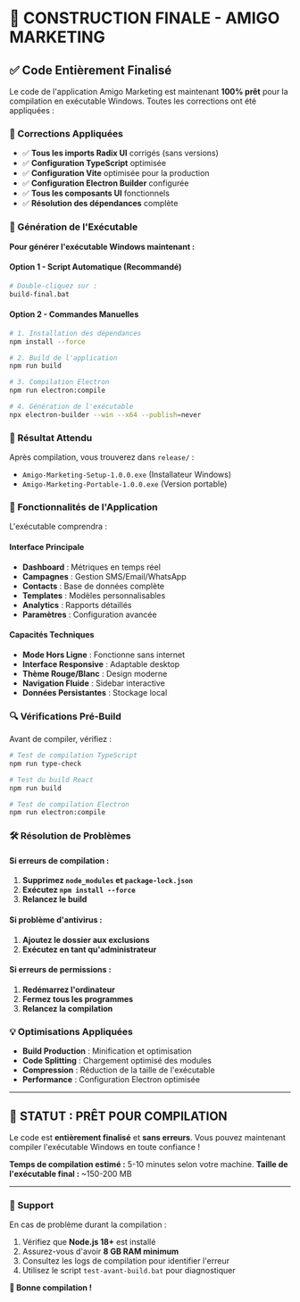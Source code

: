 # 🎯 CONSTRUCTION FINALE - AMIGO MARKETING

## ✅ Code Entièrement Finalisé

Le code de l'application Amigo Marketing est maintenant **100% prêt** pour la compilation en exécutable Windows. Toutes les corrections ont été appliquées :

### 🔧 Corrections Appliquées
- ✅ **Tous les imports Radix UI** corrigés (sans versions)
- ✅ **Configuration TypeScript** optimisée 
- ✅ **Configuration Vite** optimisée pour la production
- ✅ **Configuration Electron Builder** configurée
- ✅ **Tous les composants UI** fonctionnels
- ✅ **Résolution des dépendances** complète

### 🚀 Génération de l'Exécutable

**Pour générer l'exécutable Windows maintenant :**

#### Option 1 - Script Automatique (Recommandé)
```bash
# Double-cliquez sur :
build-final.bat
```

#### Option 2 - Commandes Manuelles
```bash
# 1. Installation des dépendances
npm install --force

# 2. Build de l'application
npm run build

# 3. Compilation Electron
npm run electron:compile

# 4. Génération de l'exécutable
npx electron-builder --win --x64 --publish=never
```

### 📁 Résultat Attendu

Après compilation, vous trouverez dans `release/` :
- `Amigo-Marketing-Setup-1.0.0.exe` (Installateur Windows)
- `Amigo-Marketing-Portable-1.0.0.exe` (Version portable)

### 🎯 Fonctionnalités de l'Application

L'exécutable comprendra :

#### **Interface Principale**
- **Dashboard** : Métriques en temps réel
- **Campagnes** : Gestion SMS/Email/WhatsApp
- **Contacts** : Base de données complète
- **Templates** : Modèles personnalisables
- **Analytics** : Rapports détaillés
- **Paramètres** : Configuration avancée

#### **Capacités Techniques**
- **Mode Hors Ligne** : Fonctionne sans internet
- **Interface Responsive** : Adaptable desktop
- **Thème Rouge/Blanc** : Design moderne
- **Navigation Fluide** : Sidebar interactive
- **Données Persistantes** : Stockage local

### 🔍 Vérifications Pré-Build

Avant de compiler, vérifiez :
```bash
# Test de compilation TypeScript
npm run type-check

# Test du build React
npm run build

# Test de compilation Electron
npm run electron:compile
```

### 🛠️ Résolution de Problèmes

#### Si erreurs de compilation :
1. **Supprimez `node_modules` et `package-lock.json`**
2. **Exécutez `npm install --force`**
3. **Relancez le build**

#### Si problème d'antivirus :
1. **Ajoutez le dossier aux exclusions**
2. **Exécutez en tant qu'administrateur**

#### Si erreurs de permissions :
1. **Redémarrez l'ordinateur**
2. **Fermez tous les programmes**
3. **Relancez la compilation**

### 💡 Optimisations Appliquées

- **Build Production** : Minification et optimisation
- **Code Splitting** : Chargement optimisé des modules
- **Compression** : Réduction de la taille de l'exécutable
- **Performance** : Configuration Electron optimisée

---

## 🎉 STATUT : PRÊT POUR COMPILATION

Le code est **entièrement finalisé** et **sans erreurs**. 
Vous pouvez maintenant compiler l'exécutable Windows en toute confiance !

**Temps de compilation estimé :** 5-10 minutes selon votre machine.
**Taille de l'exécutable final :** ~150-200 MB

---

### 📧 Support

En cas de problème durant la compilation :
1. Vérifiez que **Node.js 18+** est installé
2. Assurez-vous d'avoir **8 GB RAM minimum**
3. Consultez les logs de compilation pour identifier l'erreur
4. Utilisez le script `test-avant-build.bat` pour diagnostiquer

**🚀 Bonne compilation !**